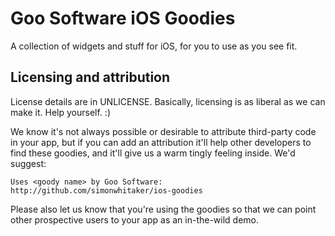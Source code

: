 # Goo Software iOS Goodies

A collection of widgets and stuff for iOS, for you to use as you see fit.

## Licensing and attribution

License details are in UNLICENSE. Basically, licensing is as liberal as
we can make it. Help yourself. :)

We know it's not always possible or desirable to attribute third-party 
code in your app, but if you can add an attribution it'll help other 
developers to find these goodies, and it'll give us a warm tingly feeling 
inside. We'd suggest:

    Uses <goody name> by Goo Software: http://github.com/simonwhitaker/ios-goodies 

Please also let us know that you're using the goodies so that we can 
point other prospective users to your app as an in-the-wild demo.
